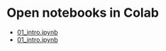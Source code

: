 # Open notebooks in Colab 
* [01_intro.ipynb](https://colab.research.google.com/github/omdgit/01_intro.ipynb) 
* [01_intro.ipynb](https://colab.research.google.com/github/omdgit/ML_with_JeremyHoward/blob/main/01_NN%20Basics/how-does-a-neural-net-really-work.ipynb) 